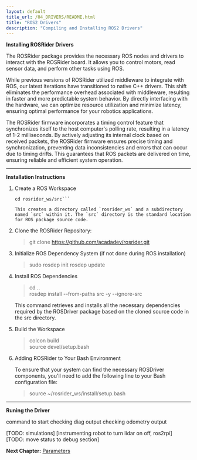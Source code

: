 ```yaml
---
layout: default
title_url: /04_DRIVERS/README.html
title: "ROS2 Drivers"
description: "Compiling and Installing ROS2 Drivers"
---
```


**Installing ROSRider Drivers**

The ROSRider package provides the necessary ROS nodes and drivers to interact with the ROSRider board. It allows you to control motors, read sensor data, and perform other tasks using ROS.

While previous versions of ROSRider utilized middleware to integrate with ROS, our latest iterations have transitioned to native C++ drivers. This shift eliminates the performance overhead associated with middleware, resulting in faster and more predictable system behavior. By directly interfacing with the hardware, we can optimize resource utilization and minimize latency, ensuring optimal performance for your robotics applications.

The ROSRider firmware incorporates a timing control feature that synchronizes itself to the host computer's polling rate, resulting in a latency of 1-2 milliseconds. By actively adjusting its internal clock based on received packets, the ROSRider firmware ensures precise timing and synchronization, preventing data inconsistencies and errors that can occur due to timing drifts. This guarantees that ROS packets are delivered on time, ensuring reliable and efficient system operation.

---

**Installation Instructions**

1. Create a ROS Workspace

	```mkdir -p rosrider_ws/src  
	cd rosrider_ws/src```  

	This creates a directory called `rosrider_ws` and a subdirectory named `src` within it. The `src` directory is the standard location for ROS package source code.

2. Clone the ROSRider Repository:

	> git clone https://github.com/acadadev/rosrider.git

3. Initialize ROS Dependency System (if not done during ROS installation)

	> sudo rosdep init
	> rosdep update

4. Install ROS Dependencies

	> cd ..  
	> rosdep install --from-paths src -y --ignore-src

	This command retrieves and installs all the necessary dependencies required by the ROSDriver package based on the cloned source code in the src directory.

5. Build the Workspace

	> colcon build  
	> source devel/setup.bash

6. Adding ROSRider to Your Bash Environment

	To ensure that your system can find the necessary ROSDriver components, you'll need to add the following line to your Bash configuration file:

	> source ~/rosrider_ws/install/setup.bash

---

**Runing the Driver**

command to start
checking diag output
checking odometry output  

[TODO: simulations]
[instrumenting robot to turn lidar on off, ros2rpi]
[TODO: move status to debug section]

__Next Chapter:__ [Parameters](../05_PARAMETERS/README.md)
